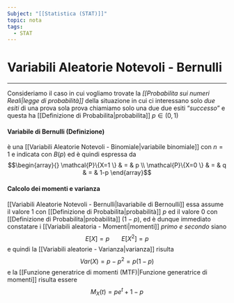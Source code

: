 ```yaml
---
Subject: "[[Statistica (STAT)]]"
topic: nota
tags:
  - STAT
---
```

# Variabili Aleatorie Notevoli - Bernulli
---
Consideriamo il caso in cui vogliamo trovate la _[[Probabilita sui numeri Reali|legge di probabilità]]_  della situazione in cui ci interessano solo _due esiti_ di una prova sola prova 
chiamiamo solo una due due esiti “_successo_”  e questa ha [[Definizione di Probabilita|probabilita]] $p\in (0,1)$

#### Variabile di Bernulli (Definizione)
è una [[Variabili Aleatorie Notevoli - Binomiale|variabile binomiale]] con $n=1$ e indicata con $B(p)$ ed è quindi espressa da $$\begin{array}{}
\mathcal{P}\{X=1 \} & = & p \\
\mathcal{P}\{X=0  \} & = & q & = &  1-p
\end{array}$$
#### Calcolo dei momenti e varianza
[[Variabili Aleatorie Notevoli - Bernulli|lavariabile di Bernoulli]] essa assume il valore 1 con [[Definizione di Probabilita|probabilità]] $p$ ed il valore $0$ con [[Definizione di Probabilita|probabilita]] $(1−p)$, ed è dunque immediato constatare i [[Variabili aleatoria - Momenti|momenti]] _primo e secondo_ siano $$E[X]=p \ \ \ \ \ \ \ E[X^{2}] =p$$
 e quindi la [[Variabili aleatorie - Varianza|varianza]] risulta $$Var(X) =p−p^{2}=p(1−p)$$
 e la [[Funzione generatrice di momenti (MTF)|Funzione generatrice di momenti]] risulta essere $$M_{X}(t)=pe^{t}+1-p$$